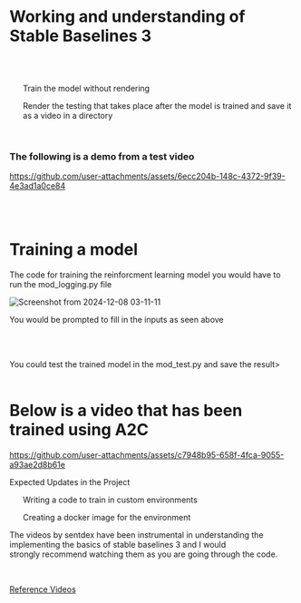 <h1><b> Working and understanding of Stable Baselines 3</b></h1>
<br> <br> 
<label for="Explain>This is the basic working of the code so far</label>
<list id = "Explain">
<ul>Train the model without rendering</ul>
<ul>Render the testing that takes place after the model is trained and save it as a video in a directory</ul>
</list>
<br>
<h3>The following is a demo from a test video</h3>

https://github.com/user-attachments/assets/6ecc204b-148c-4372-9f39-4e3ad1a0ce84

<br><br>

<h1> Training a model </h1>
<p>The code for training the reinforcment learning model you would have to run the mod_logging.py file<br></p>

![Screenshot from 2024-12-08 03-11-11](https://github.com/user-attachments/assets/caea47ef-6256-4709-8355-553df21022f3)

<p>You would be prompted to fill in the inputs as seen above</p><br><br>
<p> You could test the trained model in the mod_test.py and save the result>
<br><br>
<h1>Below is a video that has been trained using A2C</h1>

https://github.com/user-attachments/assets/c7948b95-658f-4fca-9055-a93ae2d8b61e

<label for="Updates">Expected Updates in the Project</label>
<list id = "Updates">
<ul>Writing a code to train in custom environments</ul>
<ul>Creating a docker image for the environment</ul>

<p>The videos by sentdex have been instrumental in understanding the implementing the basics of stable baselines 3 and I would<br>strongly recommend watching them as you are going through the code.</p> <br>

<a href="https://www.youtube.com/playlist?list=PLQVvvaa0QuDf0O2DWwLZBfJeYY-JOeZB1">Reference Videos</a>


